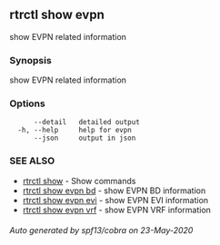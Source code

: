 ## rtrctl show evpn

show EVPN related information

### Synopsis


show EVPN related information

### Options

```
      --detail   detailed output
  -h, --help     help for evpn
      --json     output in json
```

### SEE ALSO
* [rtrctl show](rtrctl_show.md)	 - Show commands
* [rtrctl show evpn bd](rtrctl_show_evpn_bd.md)	 - show EVPN BD information
* [rtrctl show evpn evi](rtrctl_show_evpn_evi.md)	 - show EVPN EVI information
* [rtrctl show evpn vrf](rtrctl_show_evpn_vrf.md)	 - show EVPN VRF information

###### Auto generated by spf13/cobra on 23-May-2020

